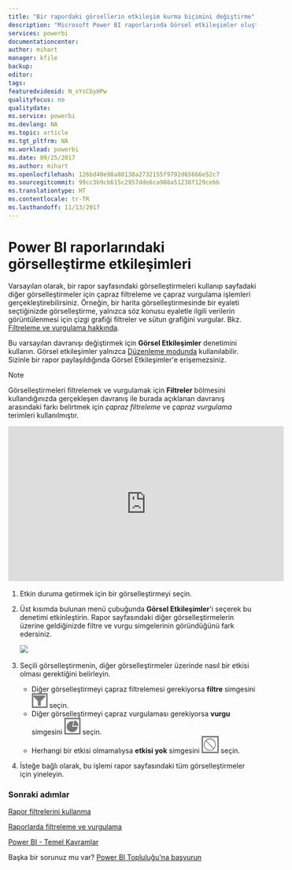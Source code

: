 ```yaml
---
title: "Bir rapordaki görsellerin etkileşim kurma biçimini değiştirme"
description: "Microsoft Power BI raporlarında Görsel etkileşimler oluşturmaya ilişkin belgeler."
services: powerbi
documentationcenter: 
author: mihart
manager: kfile
backup: 
editor: 
tags: 
featuredvideoid: N_xYsCbyHPw
qualityfocus: no
qualitydate: 
ms.service: powerbi
ms.devlang: NA
ms.topic: article
ms.tgt_pltfrm: NA
ms.workload: powerbi
ms.date: 09/25/2017
ms.author: mihart
ms.openlocfilehash: 126bd40e98a88138a2732155f9792d65666e52c7
ms.sourcegitcommit: 99cc3b9cb615c2957dde6ca908a51238f129cebb
ms.translationtype: HT
ms.contentlocale: tr-TR
ms.lasthandoff: 11/13/2017
---
```

# <a name="visualization-interactions-in-a-power-bi-report"></a>Power BI raporlarındaki görselleştirme etkileşimleri
Varsayılan olarak, bir rapor sayfasındaki görselleştirmeleri kullanıp sayfadaki diğer görselleştirmeler için çapraz filtreleme ve çapraz vurgulama işlemleri gerçekleştirebilirsiniz.
Örneğin, bir harita görselleştirmesinde bir eyaleti seçtiğinizde görselleştirme, yalnızca söz konusu eyaletle ilgili verilerin görüntülenmesi için çizgi grafiği filtreler ve sütun grafiğini vurgular.
Bkz. [Filtreleme ve vurgulama hakkında](power-bi-reports-filters-and-highlighting.md).

Bu varsayılan davranışı değiştirmek için **Görsel Etkileşimler** denetimini kullanın. Görsel etkileşimler yalnızca [Düzenleme modunda](service-interact-with-a-report-in-editing-view.md) kullanılabilir. Sizinle bir rapor paylaşıldığında Görsel Etkileşimler'e erişemezsiniz.

> [!NOTE]
> Görselleştirmeleri filtrelemek ve vurgulamak için **Filtreler**  bölmesini kullandığınızda gerçekleşen davranış ile burada açıklanan davranış arasındaki farkı belirtmek için *çapraz filtreleme* ve *çapraz vurgulama* terimleri kullanılmıştır.  
> 
> 

<iframe width="560" height="315" src="https://www.youtube.com/embed/N_xYsCbyHPw?list=PL1N57mwBHtN0JFoKSR0n-tBkUJHeMP2cP" frameborder="0" allowfullscreen></iframe>

1. Etkin duruma getirmek için bir görselleştirmeyi seçin.  
2. Üst kısımda bulunan menü çubuğunda **Görsel Etkileşimler**'i seçerek bu denetimi etkinleştirin. Rapor sayfasındaki diğer görselleştirmelerin üzerine geldiğinizde filtre ve vurgu simgelerinin göründüğünü fark edersiniz.
   
    ![](media/service-reports-visual-interactions/pbi-visual-interaction-icon.png)
3. Seçili görselleştirmenin, diğer görselleştirmeler üzerinde nasıl bir etkisi olması gerektiğini belirleyin.  
   
   * Diğer görselleştirmeyi çapraz filtrelemesi gerekiyorsa **filtre** simgesini ![](media/service-reports-visual-interactions/pbi-filter-icon-outlined.png) seçin.
   * Diğer görselleştirmeyi çapraz vurgulaması gerekiyorsa **vurgu** simgesini ![](media/service-reports-visual-interactions/pbi-highlight-icon-outlined.png) seçin.
   * Herhangi bir etkisi olmamalıysa **etkisi yok** simgesini ![](media/service-reports-visual-interactions/pbi-noimpact-icon-outlined.png) seçin.
4. İsteğe bağlı olarak, bu işlemi rapor sayfasındaki tüm görselleştirmeler için yineleyin.

### <a name="next-steps"></a>Sonraki adımlar
[Rapor filtrelerini kullanma](power-bi-how-to-report-filter.md)

[Raporlarda filtreleme ve vurgulama](power-bi-reports-filters-and-highlighting.md)

[Power BI - Temel Kavramlar](service-basic-concepts.md)

Başka bir sorunuz mu var? [Power BI Topluluğu'na başvurun](http://community.powerbi.com/)

